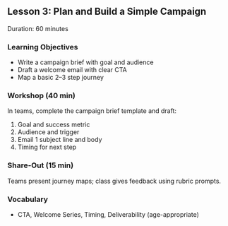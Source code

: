 ## Lesson 3: Plan and Build a Simple Campaign

Duration: 60 minutes

### Learning Objectives
- Write a campaign brief with goal and audience
- Draft a welcome email with clear CTA
- Map a basic 2–3 step journey

### Workshop (40 min)
In teams, complete the campaign brief template and draft:
1) Goal and success metric
2) Audience and trigger
3) Email 1 subject line and body
4) Timing for next step

### Share-Out (15 min)
Teams present journey maps; class gives feedback using rubric prompts.

### Vocabulary
- CTA, Welcome Series, Timing, Deliverability (age-appropriate)


